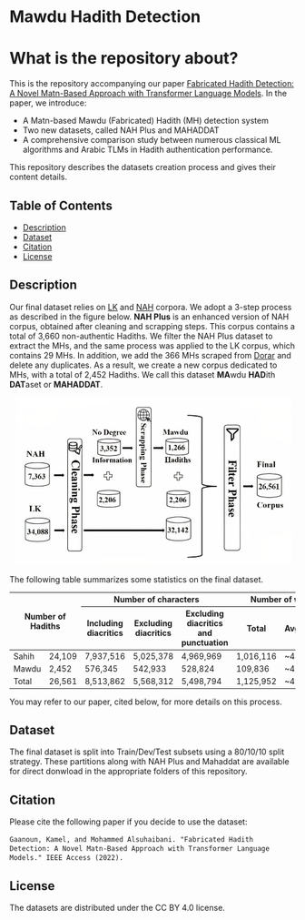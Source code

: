 # Mawdu Hadith Detection

# What is the repository about?
This is the repository accompanying our paper [Fabricated Hadith Detection: A Novel Matn-Based Approach with Transformer Language Models](https://ieeexplore.ieee.org/abstract/document/9931123). In the paper, we introduce:

- A Matn-based Mawdu (Fabricated) Hadith (MH) detection system
- Two new datasets, called NAH Plus and MAHADDAT
- A comprehensive comparison study between numerous
classical ML algorithms and Arabic TLMs in Hadith
authentication performance.

This repository describes the datasets creation process and gives their content details.


## Table of Contents
- [Description](#description)
- [Dataset](#dataset)
- [Citation](#citation)
- [License](#license)

## Description

Our final dataset relies on [LK](https://github.com/ShathaTm/LK-Hadith-Corpus) and [NAH](https://github.com/TaghreedT/NAH-Corpus) corpora. We adopt a 3-step process as described in the figure below. **NAH Plus** is an enhanced version of NAH corpus, obtained after cleaning and scrapping steps. This corpus contains a total of 3,660 non-authentic Hadiths. We filter the NAH Plus dataset to extract the MHs, and the same process was applied to the LK corpus, which contains 29 MHs. In addition, we add the 366 MHs scraped from [Dorar](https://Dorar.net) and delete any duplicates. As a result, we create a new corpus dedicated to MHs, with a total of 2,452 Hadiths. We call this dataset **MA**wdu **HAD**ith **DAT**aset or **MAHADDAT**.

<p align="center">
  <img src=GA.jpg />
</p>


The following table summarizes some statistics on the final dataset.


<table class="tg">
<thead>
  <tr>
    <th class="tg-fymr" colspan="2" rowspan="2">Number of Hadiths</th>
    <th class="tg-fymr" colspan="3">Number of characters</th>
    <th class="tg-fymr" colspan="3">Number of words</th>
  </tr>
  <tr>
    <th class="tg-fymr">Including diacritics</th>
    <th class="tg-fymr">Excluding diacritics</th>
    <th class="tg-fymr">Excluding diacritics<br>and punctuation</th>
    <th class="tg-fymr">Total</th>
    <th class="tg-fymr">Avg.</th>
    <th class="tg-fymr">Max.</th>
  </tr>
</thead>
<tbody>
  <tr>
    <td class="tg-fymr">Sahih</td>
    <td class="tg-0lax">24,109</td>
    <td class="tg-0pky">7,937,516</td>
    <td class="tg-0pky">5,025,378</td>
    <td class="tg-0pky">4,969,969</td>
    <td class="tg-0pky">1,016,116</td>
    <td class="tg-0pky">~42</td>
    <td class="tg-0pky">1,698</td>
  </tr>
  <tr>
    <td class="tg-fymr">Mawdu</td>
    <td class="tg-0lax">2,452</td>
    <td class="tg-0pky">576,345</td>
    <td class="tg-0pky">542,933</td>
    <td class="tg-0pky">528,824</td>
    <td class="tg-0pky">109,836</td>
    <td class="tg-0pky">~45</td>
    <td class="tg-0pky">5,608</td>
  </tr>
  <tr>
    <td class="tg-fymr">Total</td>
    <td class="tg-0lax">26,561</td>
    <td class="tg-0pky">8,513,862</td>
    <td class="tg-0pky">5,568,312</td>
    <td class="tg-0pky">5,498,794</td>
    <td class="tg-0pky">1,125,952</td>
    <td class="tg-0pky">~42</td>
    <td class="tg-0pky">5,608</td>
  </tr>
</tbody>
</table>





You may refer to our paper, cited below, for more details on this process.

## Dataset

The final dataset is split into Train/Dev/Test subsets using a 80/10/10 split strategy. These partitions along with NAH Plus and Mahaddat are available for direct donwload in the appropriate folders of this repository.
                      
## Citation

Please cite the following paper if you decide to use the dataset:

    Gaanoun, Kamel, and Mohammed Alsuhaibani. "Fabricated Hadith Detection: A Novel Matn-Based Approach with Transformer Language Models." IEEE Access (2022).
    
## License
The datasets are distributed under the CC BY 4.0 license.
